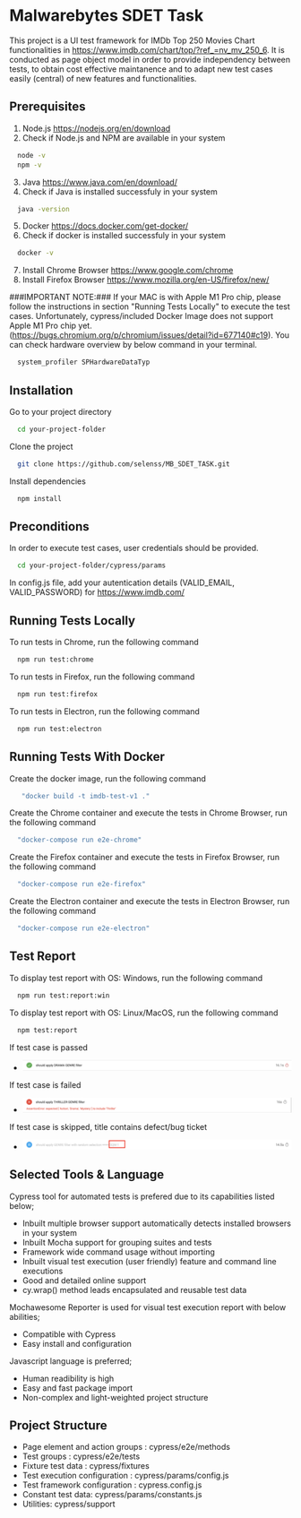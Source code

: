 # Malwarebytes SDET Task

This project is a UI test framework for IMDb Top 250 Movies Chart functionalities in https://www.imdb.com/chart/top/?ref_=nv_mv_250_6. It is conducted as page object model in order to provide independency between tests, to obtain cost effective maintanence and to adapt new test cases easily (central) of new features and functionalities.

## Prerequisites

1. Node.js https://nodejs.org/en/download
2. Check if Node.js and NPM are available in your system
```bash
  node -v
  npm -v
```
3. Java https://www.java.com/en/download/
4. Check if Java is installed successfuly in your system
```bash
  java -version
```
5. Docker https://docs.docker.com/get-docker/
6. Check if docker is installed successfuly in your system
```bash
  docker -v
```
7. Install Chrome Browser https://www.google.com/chrome 
8. Install Firefox Browser https://www.mozilla.org/en-US/firefox/new/ 

###IMPORTANT NOTE:### If your MAC is with Apple M1 Pro chip, please follow the instructions in section "Running Tests Locally" to execute the test cases. Unfortunately, cypress/included Docker Image does not support Apple M1 Pro chip yet.(https://bugs.chromium.org/p/chromium/issues/detail?id=677140#c19). You can check hardware overview by below command in your terminal.

```bash
  system_profiler SPHardwareDataTyp
```

## Installation

Go to your project directory

```bash
  cd your-project-folder
```

Clone the project

```bash
  git clone https://github.com/selenss/MB_SDET_TASK.git
```

Install dependencies

```bash
  npm install
```

## Preconditions

In order to execute test cases, user credentials should be provided. 

```bash
  cd your-project-folder/cypress/params
```
In config.js file, add your autentication details (VALID_EMAIL, VALID_PASSWORD) for https://www.imdb.com/ 


## Running Tests Locally

To run tests in Chrome, run the following command

```bash
  npm run test:chrome
```

To run tests in Firefox, run the following command

```bash
  npm run test:firefox
```

To run tests in Electron, run the following command

```bash
  npm run test:electron
```

## Running Tests With Docker

Create the docker image, run the following command
```bash
   "docker build -t imdb-test-v1 ."
```
Create the Chrome container and execute the tests in Chrome Browser, run the following command
```bash
  "docker-compose run e2e-chrome"
```
Create the Firefox container and execute the tests in Firefox Browser, run the following command
```bash
  "docker-compose run e2e-firefox"
```
Create the Electron container and execute the tests in Electron Browser, run the following command
```bash
  "docker-compose run e2e-electron"
```

## Test Report

To display test report with OS: Windows, run the following command

```bash
  npm run test:report:win
```
To display test report with OS: Linux/MacOS, run the following command

```bash
  npm test:report
```
If test case is passed
* ![Alt text](images/passed_test.png)

If test case is failed
* ![Alt text](images/failed_test.png)

If test case is skipped, title contains defect/bug ticket
* ![Alt text](images/skipped_case.png)

## Selected Tools & Language
Cypress tool for automated tests is prefered due to its capabilities listed below;
* Inbuilt multiple browser support automatically detects installed browsers in your system
* Inbuilt Mocha support for grouping suites and tests
* Framework wide command usage without importing
* Inbuilt visual test execution (user friendly) feature and command line executions 
* Good and detailed online support 
* cy.wrap() method leads encapsulated and reusable test data

Mochawesome Reporter is used for visual test execution report with below abilities;
* Compatible with Cypress 
* Easy install and configuration

Javascript language is preferred;
* Human readibility is high
* Easy and fast package import 
* Non-complex and light-weighted project structure

## Project Structure
* Page element and action groups : cypress/e2e/methods
* Test groups : cypress/e2e/tests
* Fixture test data : cypress/fixtures
* Test execution configuration : cypress/params/config.js
* Test framework configuration : cypress.config.js
* Constant test data: cypress/params/constants.js
* Utilities: cypress/support
